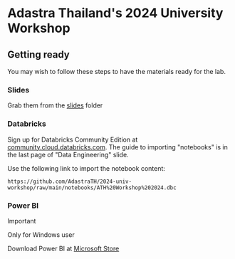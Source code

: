 # Adastra Thailand's 2024 University Workshop

## Getting ready

You may wish to follow these steps to have the materials ready for the lab.

### Slides

Grab them from the [slides](./slides) folder

### Databricks

Sign up for Databricks Community Edition at [community.cloud.databricks.com](https://community.cloud.databricks.com/). The guide to importing "notebooks" is in the last page of "Data Engineering" slide.

Use the following link to import the notebook content:

```
https://github.com/AdastraTH/2024-univ-workshop/raw/main/notebooks/ATH%20Workshop%202024.dbc
```

### Power BI

> [!IMPORTANT]  
> Only for Windows user

Download Power BI at [Microsoft Store](https://aka.ms/pbidesktopstore)
